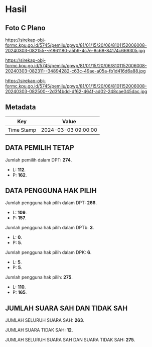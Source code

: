 # Hasil

## Foto C Plano

https://sirekap-obj-formc.kpu.go.id/5745/pemilu/ppwp/81/01/15/20/06/8101152006008-20240303-082155--e1861180-a5b9-4c7e-8c68-84174c669305.jpg

https://sirekap-obj-formc.kpu.go.id/5745/pemilu/ppwp/81/01/15/20/06/8101152006008-20240303-082311--34894282-c63c-49ae-a05a-fb1d416d6a88.jpg

https://sirekap-obj-formc.kpu.go.id/5745/pemilu/ppwp/81/01/15/20/06/8101152006008-20240303-082500--2d3f4bdd-df62-464f-ad02-248cae045dac.jpg


## Metadata

| Key        | Value               |
| ---------- | ------------------- |
| Time Stamp | 2024-03-03 09:00:00 |


## DATA PEMILIH TETAP

Jumlah pemilih dalam DPT: **274**.
 * L: **112**.
 * P: **162**.

## DATA PENGGUNA HAK PILIH

Jumlah pengguna hak pilih dalam DPT: **266**.
 * L: **109**.
 * P: **157**.

Jumlah pengguna hak pilih dalam DPTb: **3**.
 * L: **0**.
 * P: **5**.

Jumlah pengguna hak pilih dalam DPK: **6**.
 * L: **5**.
 * P: **5**.

Jumlah pengguna hak pilih: **275**.
 * L: **110**.
 * P: **165**.

## JUMLAH SUARA SAH DAN TIDAK SAH

JUMLAH SELURUH SUARA SAH: **263**.

JUMLAH SUARA TIDAK SAH: **12**.

JUMLAH SELURUH SUARA SAH DAN SUARA TIDAK SAH: **275**.


